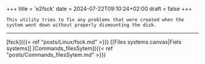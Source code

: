 +++
title = 'e2fsck'
date = 2024-07-22T09:10:24+02:00
draft = false
+++

    This utility tries to fix any problems that were created when the system went down without properly dismounting the disk.

---
[fsck]({{< ref "posts/Linux/fsck.md" >}})  [[Files systems.canvas|Fiels systems]] [Commands_filesSytem]({{< ref "posts/Commands_filesSytem.md" >}})
